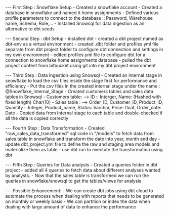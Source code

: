 --- First Step : Snowflake Setup
	- Created a snowflake account
	- Created a database in snowflake and named it home assignments
	- Defined various profile parameters to connect to the database :: Password, Warehouse name, Schema, Role,...
	- Installed Snowsql for data ingestion as an alternative to dbt seeds

--- Second Step : dbt Setup
	- installed dbt
	- created a dbt project named as dbt-env as a virtual environment
	- created .dbt folder  and profiles.yml file separate from dbt project folder to configure dbt connection and settings in my own environment
	- edited profiles.yml file to configure dbt for a connection to snowflake home assignments database
	- pulled the dbt project content from bitbucket using git into my dbt project environment

--- Third Step : Data Ingestion using Snowsql
	- Created an internal stage in snowflake to load the csv files inside the stage first for performance and efficiency
	- Put the csv files in the created internal stage under the name : @Snowflake_Internal_Stage
	- Created customers tables and sales data tables in Snowsql
		- Customers table: --> ID :: Interger, Name: (Hashed with fixed length) Char(10)
		- Sales table : --> Order_ID, Customer_ID, Product_ID, Quantity  :: Integer, Product_name, Status: Varchar, Price: float, Order_date: Date
	-  Copied data from Internal stage to each table and double-checked if all the data is copied correctly


--- Fourth Step : Data Transformation
	- Created "raw_sales_data_transformed" sql code in "<dbt-project>/models" to fetch data from sales table in snowflake and transform the date into year, month and day
	- update dbt_project.yml file to define the raw and staging area models and materialize them as table
	- use dbt run to exectute the transformation using dbt


--- Fifth Step : Queries for Data analysts
	- Created a queries folder in dbt project
	- added all 4 queries to fetch data about different analyses wanted by analysts.
	- Now that the sales table is transformed we can run the queries in snowflake/snowsql to get the tables/views for analysis



--- Possible Enhancement:
	- We can create dbt jobs using dbt cloud to automate the process when dealing with reports that needs to be generated on monthly or weekly basis
	- We can partition or index the data when dealing with large amount of data to enhance the performance 
